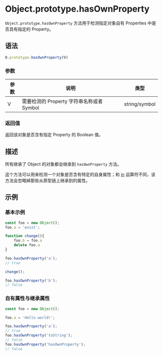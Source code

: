 # Object.prototype.hasOwnProperty

`Object.prototype.hasOwnProperty` 方法用于检测指定对象自有 Properties 中是否具有指定的 Property。

## 语法

```js
O.prototype.hasOwnProperty(V)
```

### 参数

| 参数 | 说明                                      | 类型          |
| ---- | ----------------------------------------- | ------------- |
| V    | 需要检测的 Property 字符串名称或者 Symbol | string/symbol |

### 返回值

返回该对象是否含有指定 Property 的 Boolean 值。

## 描述

所有继承了 Object 的对象都会继承到 `hasOwnProperty` 方法。

这个方法可以用来检测一个对象是否含有特定的自身属性；和 [in](../../../../basic-concept/expressions/unary-operators/in.md) 运算符不同，该方法会忽略掉那些从原型链上继承到的属性。

## 示例

### 基本示例

```js
const foo = new Object();
foo.a = 'exist';

function change(){
    foo.b = foo.a
    delete foo.a
}

foo.hasOwnProperty('a');
// true

change();

foo.hasOwnProperty('b');
// false
```

### 自有属性与继承属性

```js
const foo = new Object();

foo.a = 'Hello world!';

foo.hasOwnProperty('a');
// true
foo.hasOwnProperty('toString');
// false
foo.hasOwnProperty('hasOwnProperty');
// false
```

